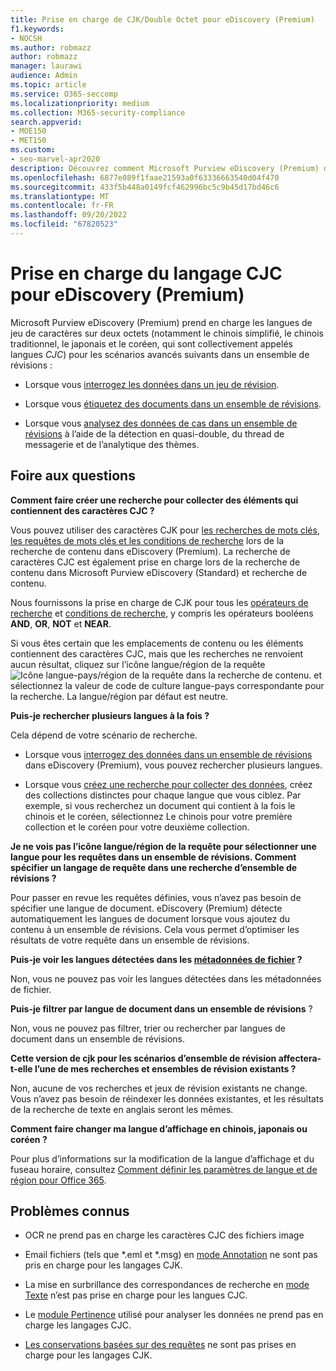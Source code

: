 ```yaml
---
title: Prise en charge de CJK/Double Octet pour eDiscovery (Premium)
f1.keywords:
- NOCSH
ms.author: robmazz
author: robmazz
manager: laurawi
audience: Admin
ms.topic: article
ms.service: O365-seccomp
ms.localizationpriority: medium
ms.collection: M365-security-compliance
search.appverid:
- MOE150
- MET150
ms.custom:
- seo-marvel-apr2020
description: Découvrez comment Microsoft Purview eDiscovery (Premium) dans Microsoft 365 prend en charge les langues chinoise, japonaise et coréenne (CJC), qui utilisent un jeu de caractères sur deux octets.
ms.openlocfilehash: 6877e089f1faae21593a0f63336663540d04f470
ms.sourcegitcommit: 433f5b448a0149fcf462996bc5c9b45d17bd46c6
ms.translationtype: MT
ms.contentlocale: fr-FR
ms.lasthandoff: 09/20/2022
ms.locfileid: "67820523"
---
```

# <a name="cjk-language-support-for-ediscovery-premium"></a>Prise en charge du langage CJC pour eDiscovery (Premium)

Microsoft Purview eDiscovery (Premium) prend en charge les langues de jeu de caractères sur deux octets (notamment le chinois simplifié, le chinois traditionnel, le japonais et le coréen, qui sont collectivement appelés langues *CJC*) pour les scénarios avancés suivants dans un ensemble de révisions :

- Lorsque vous [interrogez les données dans un jeu de révision](review-set-search.md).

- Lorsque vous [étiquetez des documents dans un ensemble de révisions](tagging-documents.md).

- Lorsque vous [analysez des données de cas dans un ensemble de révisions](analyzing-data-in-review-set.md) à l’aide de la détection en quasi-double, du thread de messagerie et de l’analytique des thèmes.

## <a name="frequently-asked-questions"></a>Foire aux questions

**Comment faire créer une recherche pour collecter des éléments qui contiennent des caractères CJC ?**

Vous pouvez utiliser des caractères CJK pour [les recherches de mots clés](building-search-queries.md#keyword-searches), [les requêtes de mots clés et les conditions de recherche](keyword-queries-and-search-conditions.md) lors de la recherche de contenu dans eDiscovery (Premium). La recherche de caractères CJC est également prise en charge lors de la recherche de contenu dans Microsoft Purview eDiscovery (Standard) et recherche de contenu.

Nous fournissons la prise en charge de CJK pour tous les [opérateurs de recherche](keyword-queries-and-search-conditions.md#search-operators) et [conditions de recherche](keyword-queries-and-search-conditions.md#search-conditions), y compris les opérateurs booléens **AND**, **OR**, **NOT** et **NEAR**.

Si vous êtes certain que les emplacements de contenu ou les éléments contiennent des caractères CJC, mais que les recherches ne renvoient aucun résultat, cliquez sur l’icône langue/région de la requête ![Icône langue-pays/région de la requête dans la recherche de contenu.](../media/8d4b60c8-e1f1-40f9-88ae-ee2a7eca0886.png) et sélectionnez la valeur de code de culture langue-pays correspondante pour la recherche. La langue/région par défaut est neutre.

**Puis-je rechercher plusieurs langues à la fois ?**

Cela dépend de votre scénario de recherche.

- Lorsque vous [interrogez des données dans un ensemble de révisions](review-set-search.md) dans eDiscovery (Premium), vous pouvez rechercher plusieurs langues.

- Lorsque vous [créez une recherche pour collecter des données](create-draft-collection.md), créez des collections distinctes pour chaque langue que vous ciblez. Par exemple, si vous recherchez un document qui contient à la fois le chinois et le coréen, sélectionnez Le chinois pour votre première collection et le coréen pour votre deuxième collection.

**Je ne vois pas l’icône langue/région de la requête pour sélectionner une langue pour les requêtes dans un ensemble de révisions. Comment spécifier un langage de requête dans une recherche d’ensemble de révisions ?**

Pour passer en revue les requêtes définies, vous n’avez pas besoin de spécifier une langue de document. eDiscovery (Premium) détecte automatiquement les langues de document lorsque vous ajoutez du contenu à un ensemble de révisions. Cela vous permet d’optimiser les résultats de votre requête dans un ensemble de révisions.

**Puis-je voir les langues détectées dans les [métadonnées de fichier](view-documents-in-review-set.md#file-metadata) ?**

Non, vous ne pouvez pas voir les langues détectées dans les métadonnées de fichier.

**Puis-je filtrer par langue de document dans un ensemble de révisions** ?

Non, vous ne pouvez pas filtrer, trier ou rechercher par langues de document dans un ensemble de révisions.

**Cette version de cjk pour les scénarios d’ensemble de révision affectera-t-elle l’une de mes recherches et ensembles de révision existants ?**

Non, aucune de vos recherches et jeux de révision existants ne change. Vous n’avez pas besoin de réindexer les données existantes, et les résultats de la recherche de texte en anglais seront les mêmes.

**Comment faire changer ma langue d’affichage en chinois, japonais ou coréen ?**

Pour plus d’informations sur la modification de la langue d’affichage et du fuseau horaire, consultez [Comment définir les paramètres de langue et de région pour Office 365](/office365/troubleshoot/access-management/set-language-and-region).

## <a name="known-issues"></a>Problèmes connus

- OCR ne prend pas en charge les caractères CJC des fichiers image

- Email fichiers (tels que *.eml et *.msg) en [mode Annotation](view-documents-in-review-set.md#annotate-view) ne sont pas pris en charge pour les langages CJK.

- La mise en surbrillance des correspondances de recherche en [mode Texte](view-documents-in-review-set.md#text-view) n’est pas prise en charge pour les langues CJC.

- Le [module Pertinence](using-relevance.md) utilisé pour analyser les données ne prend pas en charge les langages CJC.

- [Les conservations basées sur des requêtes](managing-holds.md#manage-non-custodial-holds) ne sont pas prises en charge pour les langages CJK.